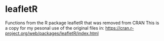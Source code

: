 # leafletR
Functions from the R package leafletR that was removed from CRAN
This is a copy for my pesonal use of the original files in: https://cran.r-project.org/web/packages/leafletR/index.html
